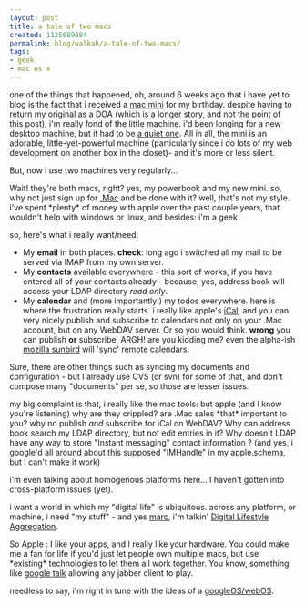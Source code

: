 ```yaml
---
layout: post
title: a tale of two macs
created: 1125689984
permalink: blog/walkah/a-tale-of-two-macs/
tags:
- geek
- mac os x
---
```

<p>one of the things that happened, oh, around 6 weeks ago that i have yet to blog is the fact that i received a <a href="http://www.apple.com/macmini">mac mini</a> for my birthday. despite having to return my original as a DOA (which is a longer story, and not the point of this post), i'm really fond of the little machine. i'd been longing for a new desktop machine, but it had to be <a href="http://walkah.net/blog/walkah/no-more-linux-desktop" title="no more noisy desktop box">a quiet one</a>. All in all, the mini is an adorable, little-yet-powerful machine (particularly since i do lots of my web development on another box in the closet)- and it's more or less silent.</p>
<p>But, now i use two machines very regularly...</p>
<p>Wait! they're both macs, right? yes, my powerbook and my new mini. so, why not just sign up for <a href="http://www.mac.com/">.Mac</a> and be done with it? well, that's not my style. i've spent *plenty* of money with apple over the past couple years, that wouldn't help with windows or linux, and besides: i'm a geek</p>
<p>so, here's what i really want/need:</p>
<ul>
<li>My <strong>email</strong> in both places. <strong>check</strong>: long ago i switched all my mail to be served via IMAP from my own server.</li>
<li>My <strong>contacts</strong> available everywhere - this sort of works, if you have entered all of your contacts already - because, yes, address book will access your LDAP directory <em>read only</em>.</li>
<li>My <strong>calendar</strong> and (more importantly!) my todos everywhere. here is where the frustration really starts. i really like apple's <a href="http://www.apple.com/macosx/features/ical/" title="iCal calendaring">iCal</a>, and you can very nicely publish and subscribe to calendars not only on your .Mac account, but on any WebDAV server. Or so you would think. <strong>wrong</strong> you can publish <strong>or</strong> subscribe. ARGH! are you kidding me? even the alpha-ish <a href="http://www.mozilla.org/projects/calendar/sunbird.html" title="sunbird calendar project">mozilla sunbird</a> will 'sync' remote calendars.</li>
</ul>
<p>Sure, there are other things such as syncing my documents and configuration - but I already use CVS (or svn) for some of that, and don't compose many "documents" per se, so those are lesser issues.</p>
<p>my big complaint is that, i really like the mac tools: but apple (and I know you're listening) why are they crippled? are .Mac sales *that* important to you? why no publish <em>and</em> subscribe for iCal on WebDAV? Why can address book search my LDAP directory, but not edit entries in it? Why doesn't LDAP have any way to store "Instant messaging" contact information ? (and yes, i google'd all around about this supposed "IMHandle" in my apple.schema, but I can't make it work)</p>
<p>i'm even talking about homogenous platforms here... I haven't gotten into cross-platform issues (yet).</p>
<p>i want a world in which my "digital life" is ubiquitous. across any platform, or machine, i need "my stuff" - and yes <a href="http://marc.blogs.it/">marc</a>, i'm talkin' <a href="http://www.broadbandmechanics.com/DLA.htm">Digital Lifestyle Aggregation</a>.</p>
<p>So Apple : I like your apps, and I really like your hardware. You could make me a fan for life if you'd just let people own multiple macs, but use *existing* technologies to let them all work together. You know, something like <a href="http://google.com/talk">google talk</a> allowing any jabber client to play.</p>
<p>needless to say, i'm right in tune with the ideas of a <a href="http://www.kottke.org/05/08/googleos-webos">googleOS/webOS</a>.</p>
